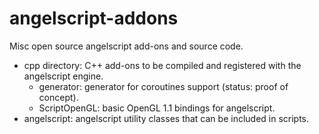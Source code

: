 # angelscript-addons
Misc open source angelscript add-ons and source code.
 - cpp directory: C++ add-ons to be compiled and registered with the angelscript engine.
   - generator: generator for coroutines support (status: proof of concept).
   - ScriptOpenGL: basic OpenGL 1.1 bindings for angelscript.
 - angelscript: angelscript utility classes that can be included in scripts.
